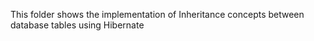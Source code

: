 This folder shows the implementation of Inheritance concepts between database tables using Hibernate 
